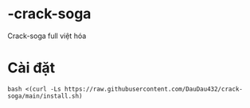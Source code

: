 # -crack-soga
Crack-soga full việt hóa
# Cài đặt 
```
bash <(curl -Ls https://raw.githubusercontent.com/DauDau432/crack-soga/main/install.sh)
```
